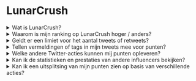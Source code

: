 # LunarCrush

<details>

<summary>Wat is LunarCrush?</summary>

LunarCrush is een platform dat machine learning en data-analyse gebruikt om inzicht te bieden in cryptocurrency-markten. Het analyseert activiteit op sociale media en gebruikerssentiment om een uitgebreid beeld te geven van verschillende cryptocurrencies. Het platform heeft als doel investeerders te helpen geïnformeerde beslissingen te nemen aan de hand van realtime statistieken en analyses.

We gebruiken LunarCrush als gegevensleverancier in deze uitdaging.

Meer informatie over LunarCrush is te vinden [hier](https://lunarcrush.com/faq).

</details>

<details>

<summary>Waarom is mijn ranking op LunarCrush hoger / anders?</summary>

We maken gebruik van een intern scoresysteem om meer gelijke kansen voor alle deelnemers te waarborgen.

</details>

<details>

<summary>Geldt er een limiet voor het aantal tweets of retweets?</summary>

Nee, maar spammen of het gebruik van irrelevante tags wordt afgeraden.

</details>

<details>

<summary>Tellen vermeldingen of tags in mijn tweets mee voor punten?</summary>

Ja, zij het op een indirecte manier. Vermeldingen kunnen leiden tot een groter bereik, en een groter bereik kan je invloedsrangschikking verhogen, wat op zijn beurt meer punten oplevert. Tags zijn essentieel voor het herkennen van je tweets. Zorg ervoor dat je #XBorg, $XBG en #XBG gebruikt.

</details>

<details>

<summary>Welke andere Twitter-acties kunnen mij punten opleveren?</summary>

Likes, reacties, retweets en het vergroten van je aantal volgers zijn allemaal indirecte factoren die je invloedsrangschikking kunnen verbeteren.

</details>

<details>

<summary>Kan ik de statistieken en prestaties van andere influencers bekijken?</summary>

Bezoek onze ranglijst. <mark style="color:red;">\[LINK NAAR RANGLIJST]</mark>\
Een meer gedetailleerd overzicht en analyses zijn te vinden [hier](https://lunarcrush.com/cryptocurrency-influencers?symbol=XBG\&metric=influencers\_influential).

</details>

<details>

<summary>Kan ik een uitsplitsing van mijn punten zien op basis van verschillende acties?</summary>

Je verdient punten op basis van je dagelijkse betrokkenheid op Twitter, zoals gemeten door LunarCrush. Aangezien LunarCrush hun precieze scoresysteem niet openbaar maakt, kunnen we geen verdere specifieke informatie geven over dit aspect.

</details>